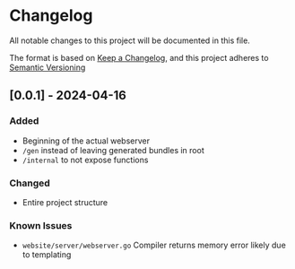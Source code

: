 # Changelog

All notable changes to this project will be documented in this file.

The format is based on [Keep a Changelog](https://keepachangelog.com/en/1.1.0/),
and this project adheres to [Semantic Versioning](https://semver.org/spec/v2.0.0-rc.2.html)

## [0.0.1] - 2024-04-16

### Added

- Beginning of the actual webserver
- `/gen` instead of leaving generated bundles in root
- `/internal` to not expose functions

### Changed

- Entire project structure

### Known Issues

- `website/server/webserver.go` Compiler returns memory error likely due to templating
